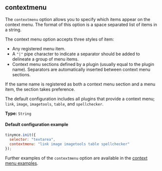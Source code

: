 ## contextmenu

The `contextmenu` option allows you to specify which items appear on the context menu. The format of this option is a space separated list of items in a string.

The context menu option accepts three styles of item:
* Any registered menu item.
* A `"|"` pipe character to indicate a separator should be added to delineate a group of menu items.
* Context menu sections defined by a plugin (usually equal to the plugin name). Separators are automatically inserted between context menu sections.

If the same name is registered as both a context menu section and a menu item, the section takes preference.

The default configuration includes all plugins that provide a context menu; `link`, `image`, `imagetools`, `table`, and `spellchecker`.

**Type:** `String`

#### Default configuration example

```js
tinymce.init({
  selector: "textarea",
  contextmenu: "link image imagetools table spellchecker"
});
```

Further examples of the `contextmenu` option are available in the [context menu examples]({{site.baseurl}}/ui-components/contextmenu/#liveexample).